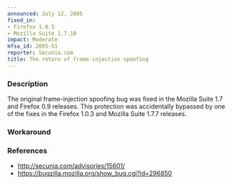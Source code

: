 ```yaml
---
announced: July 12, 2005
fixed_in:
- Firefox 1.0.5
- Mozilla Suite 1.7.10
impact: Moderate
mfsa_id: 2005-51
reporter: Secunia.com
title: The return of frame-injection spoofing
---
```


<h3>Description</h3>

<p>The original frame-injection spoofing bug was fixed in the Mozilla Suite 1.7
and Firefox 0.9 releases. This protection was accidentally bypassed by one
of the fixes in the Firefox 1.0.3 and Mozilla Suite 1.7.7 releases.</p>

<h3>Workaround</h3>

<h3>References</h3>

<ul>
<li><a class="ex-ref" href="http://secunia.com/advisories/15601/">http://secunia.com/advisories/15601/</a></li>

<li><a href="https://bugzilla.mozilla.org/show_bug.cgi?id=296850">
https://bugzilla.mozilla.org/show_bug.cgi?id=296850</a></li>
</ul>



